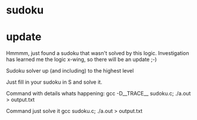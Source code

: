 # sudoku

# update
Hmmmm, just found a sudoku that wasn't solved by this logic. Investigation has learned me the logic x-wing, so there will be an update ;-)


Sudoku solver up (and including) to the highest level

Just fill in your sudoku in S and solve it.

Command with details whats happening:
    gcc -D__TRACE__ sudoku.c; ./a.out > output.txt
    
Command just solve it
    gcc sudoku.c; ./a.out > output.txt

